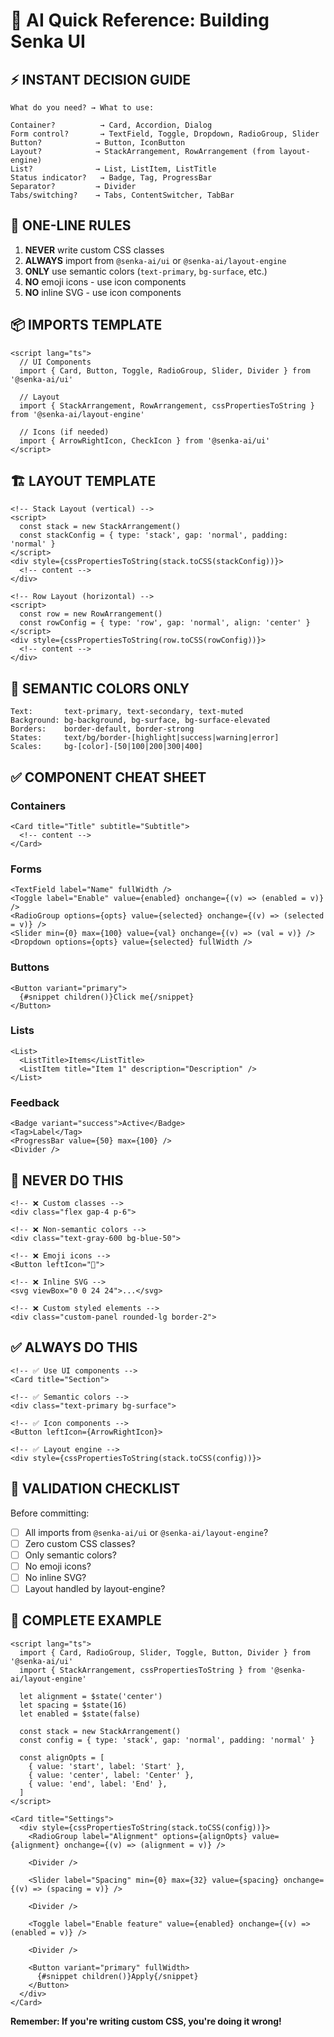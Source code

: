 # 🤖 AI Quick Reference: Building Senka UI

## ⚡ INSTANT DECISION GUIDE

```
What do you need? → What to use:

Container?          → Card, Accordion, Dialog
Form control?       → TextField, Toggle, Dropdown, RadioGroup, Slider
Button?            → Button, IconButton
Layout?            → StackArrangement, RowArrangement (from layout-engine)
List?              → List, ListItem, ListTitle
Status indicator?   → Badge, Tag, ProgressBar
Separator?         → Divider
Tabs/switching?    → Tabs, ContentSwitcher, TabBar
```

## 🎯 ONE-LINE RULES

1. **NEVER** write custom CSS classes
2. **ALWAYS** import from `@senka-ai/ui` or `@senka-ai/layout-engine`
3. **ONLY** use semantic colors (`text-primary`, `bg-surface`, etc.)
4. **NO** emoji icons - use icon components
5. **NO** inline SVG - use icon components

## 📦 IMPORTS TEMPLATE

```svelte
<script lang="ts">
  // UI Components
  import { Card, Button, Toggle, RadioGroup, Slider, Divider } from '@senka-ai/ui'

  // Layout
  import { StackArrangement, RowArrangement, cssPropertiesToString } from '@senka-ai/layout-engine'

  // Icons (if needed)
  import { ArrowRightIcon, CheckIcon } from '@senka-ai/ui'
</script>
```

## 🏗️ LAYOUT TEMPLATE

```svelte
<!-- Stack Layout (vertical) -->
<script>
  const stack = new StackArrangement()
  const stackConfig = { type: 'stack', gap: 'normal', padding: 'normal' }
</script>
<div style={cssPropertiesToString(stack.toCSS(stackConfig))}>
  <!-- content -->
</div>

<!-- Row Layout (horizontal) -->
<script>
  const row = new RowArrangement()
  const rowConfig = { type: 'row', gap: 'normal', align: 'center' }
</script>
<div style={cssPropertiesToString(row.toCSS(rowConfig))}>
  <!-- content -->
</div>
```

## 🎨 SEMANTIC COLORS ONLY

```
Text:       text-primary, text-secondary, text-muted
Background: bg-background, bg-surface, bg-surface-elevated
Borders:    border-default, border-strong
States:     text/bg/border-[highlight|success|warning|error]
Scales:     bg-[color]-[50|100|200|300|400]
```

## ✅ COMPONENT CHEAT SHEET

### Containers

```svelte
<Card title="Title" subtitle="Subtitle">
  <!-- content -->
</Card>
```

### Forms

```svelte
<TextField label="Name" fullWidth />
<Toggle label="Enable" value={enabled} onchange={(v) => (enabled = v)} />
<RadioGroup options={opts} value={selected} onchange={(v) => (selected = v)} />
<Slider min={0} max={100} value={val} onchange={(v) => (val = v)} />
<Dropdown options={opts} value={selected} fullWidth />
```

### Buttons

```svelte
<Button variant="primary">
  {#snippet children()}Click me{/snippet}
</Button>
```

### Lists

```svelte
<List>
  <ListTitle>Items</ListTitle>
  <ListItem title="Item 1" description="Description" />
</List>
```

### Feedback

```svelte
<Badge variant="success">Active</Badge>
<Tag>Label</Tag>
<ProgressBar value={50} max={100} />
<Divider />
```

## 🚫 NEVER DO THIS

```svelte
<!-- ❌ Custom classes -->
<div class="flex gap-4 p-6">

<!-- ❌ Non-semantic colors -->
<div class="text-gray-600 bg-blue-50">

<!-- ❌ Emoji icons -->
<Button leftIcon="🚀">

<!-- ❌ Inline SVG -->
<svg viewBox="0 0 24 24">...</svg>

<!-- ❌ Custom styled elements -->
<div class="custom-panel rounded-lg border-2">
```

## ✅ ALWAYS DO THIS

```svelte
<!-- ✅ Use UI components -->
<Card title="Section">

<!-- ✅ Semantic colors -->
<div class="text-primary bg-surface">

<!-- ✅ Icon components -->
<Button leftIcon={ArrowRightIcon}>

<!-- ✅ Layout engine -->
<div style={cssPropertiesToString(stack.toCSS(config))}>
```

## 🎯 VALIDATION CHECKLIST

Before committing:

- [ ] All imports from `@senka-ai/ui` or `@senka-ai/layout-engine`?
- [ ] Zero custom CSS classes?
- [ ] Only semantic colors?
- [ ] No emoji icons?
- [ ] No inline SVG?
- [ ] Layout handled by layout-engine?

## 🚀 COMPLETE EXAMPLE

```svelte
<script lang="ts">
  import { Card, RadioGroup, Slider, Toggle, Button, Divider } from '@senka-ai/ui'
  import { StackArrangement, cssPropertiesToString } from '@senka-ai/layout-engine'

  let alignment = $state('center')
  let spacing = $state(16)
  let enabled = $state(false)

  const stack = new StackArrangement()
  const config = { type: 'stack', gap: 'normal', padding: 'normal' }

  const alignOpts = [
    { value: 'start', label: 'Start' },
    { value: 'center', label: 'Center' },
    { value: 'end', label: 'End' },
  ]
</script>

<Card title="Settings">
  <div style={cssPropertiesToString(stack.toCSS(config))}>
    <RadioGroup label="Alignment" options={alignOpts} value={alignment} onchange={(v) => (alignment = v)} />

    <Divider />

    <Slider label="Spacing" min={0} max={32} value={spacing} onchange={(v) => (spacing = v)} />

    <Divider />

    <Toggle label="Enable feature" value={enabled} onchange={(v) => (enabled = v)} />

    <Divider />

    <Button variant="primary" fullWidth>
      {#snippet children()}Apply{/snippet}
    </Button>
  </div>
</Card>
```

**Remember: If you're writing custom CSS, you're doing it wrong!**
